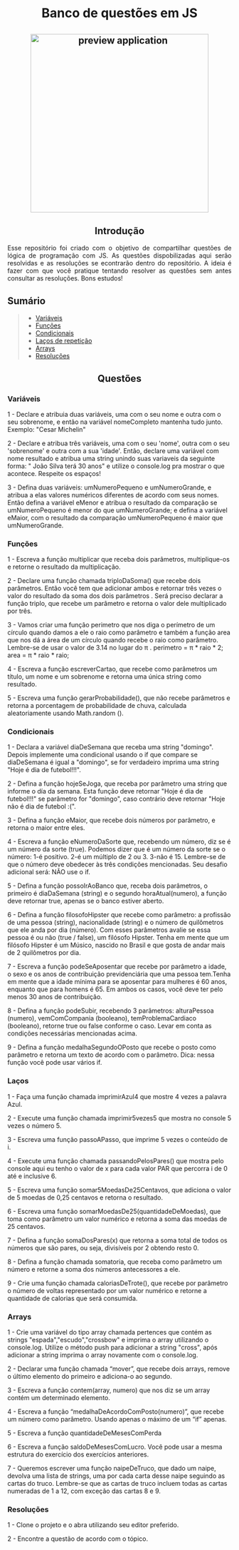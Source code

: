 <h1 align="center">Banco de questões em JS</h1>
<h2 align="center">
    <img alt="preview application" src="https://sujeitoprogramador.com/wp-content/uploads/2019/08/jsjsjs.png" width="400px"/>
</h2>

<h2 align="center">Introdução</h2>

<p align="justify">Esse repositório foi criado com o objetivo de compartilhar questões de lógica de programação com JS. As questões dispobilizadas aqui serão resolvidas e as resoluções se econtrarão dentro do repositório. A ideia é fazer com que você pratique tentando resolver as questões sem antes consultar as resoluções. Bons estudos! </p>

## Sumário
> * [Variáveis](#variáveis)
> * [Funções](#funções)
> * [Condicionais](#condicionais)
> * [Laços de repetição](#laços)
> * [Arrays](#arrays)
> * [Resoluções](#resoluções)

<h2 align="center">Questões</h2>

### Variáveis

1 - Declare e atribuia duas variáveis, uma com o seu nome e outra com o seu sobrenome, e então na variável nomeCompleto mantenha tudo junto. Exemplo: "Cesar Michelin"

2 - Declare e atribua três variáveis, uma com o seu 'nome', outra com o seu 'sobrenome' e outra com a sua 'idade'. Então, declare uma variável com nome resultado e atribua uma string unindo suas variaveis da seguinte forma: " João Silva terá 30 anos" e utilize o console.log pra mostrar o que acontece. Respeite os espaços!

3 - Defina duas variáveis: umNumeroPequeno e umNumeroGrande, e atribua a elas valores numéricos diferentes de acordo com seus nomes. Então defina a variável eMenor e atribua o resultado da comparação se umNumeroPequeno é menor do que umNumeroGrande; e defina a variável eMaior, com o resultado da comparação umNumeroPequeno é maior que umNumeroGrande.

### Funções

1 - Escreva a função multiplicar que receba dois parâmetros, multiplique-os e retorne o resultado da multiplicação.

2 - Declare uma função chamada triploDaSoma() que recebe dois parâmetros. Então você tem que adicionar ambos e retornar três vezes o valor do resultado da soma dos dois parâmetros . Será preciso declarar a função triplo, que recebe um parâmetro e retorna o valor dele multiplicado por três.

3 - Vamos criar uma função perimetro que nos diga o perímetro de um círculo quando damos a ele o raio como parâmetro e também a função area que nos dá a área de um círculo quando recebe o raio como parâmetro. Lembre-se de usar o valor de 3.14 no lugar do π . perimetro = π * raio * 2; area = π * raio * raio; 

4 - Escreva a função escreverCartao, que recebe como parâmetros um título, um nome e um sobrenome e retorna uma única string como resultado.

5 - Escreva uma função gerarProbabilidade(), que não recebe parâmetros e retorna a porcentagem de probabilidade de chuva, calculada aleatoriamente usando Math.random ().

### Condicionais

1 - Declara a variável diaDeSemana que receba uma string "domingo". Depois implemente uma condicional usando o if que compare se diaDeSemana é igual a "domingo", se for verdadeiro imprima uma string "Hoje é dia de futebol!!!".

2 - Defina a função hojeSeJoga, que receba por parâmetro uma string que informe o día da semana. Esta função deve retornar "Hoje é dia de futebol!!!" se parâmetro for "domingo", caso contrário deve retornar "Hoje não é dia de futebol :(".

3 - Defina a função eMaior, que recebe dois números por parâmetro, e retorna o maior entre eles.

4 - Escreva a função eNumeroDaSorte que, recebendo um número, diz se é um número da sorte (true).  Podemos dizer que é um número da sorte se o número: 1-é positivo. 2-é um múltiplo de 2 ou 3. 3-não é 15. Lembre-se de que o número deve obedecer às três condições mencionadas. Seu desafio adicional será: NÃO use o if.
        
5 - Defina a função possoIrAoBanco que, receba dois parâmetros, o primeiro é diaDaSemana (string) e o segundo horaAtual(numero), a função deve retornar true, apenas se o banco estiver aberto.

6 - Defina a função filosofoHipster que recebe como parâmetro: a profissão de uma pessoa (string), nacionalidade (string) e o número de quilômetros que ele anda por dia (número). Com esses parâmetros avalie se essa pessoa é ou não (true / false), um filósofo Hipster.  Tenha em mente que um filósofo Hipster é um Músico, nascido no Brasil e que gosta de andar mais de 2 quilômetros por dia.
        
7 - Escreva a função podeSeAposentar que recebe por parâmetro a idade, o sexo e os anos de contribuição previdenciária que uma pessoa tem.Tenha em mente que a idade mínima para se aposentar para mulheres é 60 anos, enquanto que para homens é 65. Em ambos os casos, você deve ter pelo menos 30 anos de contribuição.

8 - Defina a função podeSubir, recebendo 3 parâmetros: alturaPessoa (numero), vemComCompania (booleano), temProblemaCardiaco (booleano), retorne true ou false conforme o caso. Levar em conta as condições necessárias mencionadas acima.
        
9 - Defina a função medalhaSegundoOPosto que recebe o posto como parâmetro e retorna um texto de acordo com o parâmetro. Dica: nessa função você pode usar vários if.

### Laços

1 - Faça uma função chamada imprimirAzul4 que mostre 4 vezes a palavra Azul.

2 - Execute uma função chamada imprimir5vezes5 que mostra no console 5 vezes o número 5.

3 - Escreva uma função passoAPasso, que imprime 5 vezes o conteúdo de i.

4 - Execute uma função chamada passandoPelosPares() que mostra pelo console aqui eu tenho o valor de x para cada valor PAR que percorra i de 0 até e inclusive 6.

5 - Escreva uma função somar5MoedasDe25Centavos, que adiciona o valor de 5 moedas de 0,25 centavos e retorna o resultado.

6 - Escreva uma função somarMoedasDe25(quantidadeDeMoedas), que toma como parâmetro um valor numérico e retorna a soma das moedas de 25 centavos.

7 - Defina a função somaDosPares(x) que retorna a soma total de todos os números que são pares, ou seja, divisíveis por 2 obtendo resto 0. 

8 - Defina a função chamada somatoria, que receba como parâmetro um número e retorne a soma dos números antecessores a ele.

9 - Crie uma função chamada caloriasDeTrote(), que recebe por parâmetro o número de voltas representado por um valor numérico e retorne a quantidade de calorias que será consumida.

### Arrays

1 - Crie uma variável do tipo array chamada pertences que contém as strings "espada","escudo","crossbow" e imprima o array utilizando o console.log. Utilize o método push para adicionar a string "cross", após adicionar a string imprima o array novamente com o console.log.

2 - Declarar uma função chamada “mover”, que recebe dois arrays, remove o último elemento do primeiro e adiciona-o ao segundo.

3 - Escreva a função contem(array, numero) que nos diz se um array contém um determinado elemento.

4 - Escreva a função “medalhaDeAcordoComPosto(numero)”, que recebe um número como parâmetro. Usando apenas o máximo de um “if” apenas.

5 - Escreva a função quantidadeDeMesesComPerda

6 - Escreva a função saldoDeMesesComLucro. Você pode usar a mesma estrutura do exercício dos exercícios anteriores.

7 - Queremos escrever uma função naipeDeTruco, que dado um naipe, devolva uma lista de strings, uma por cada carta desse naipe seguindo as cartas do truco. Lembre-se que as cartas de truco incluem todas as cartas numeradas de 1 a 12, com exceção das cartas 8 e 9.

### Resoluções

1 - Clone o projeto e o abra utilizando seu editor preferido.

2 - Encontre a questão de acordo com o tópico.
